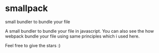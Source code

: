 # smallpack
small bundler to bundle your file


A small bundler to bundle your file in javascript. You can also see the how webpack bundle your file using same principles which i used here.


Feel free to give the stars :)
